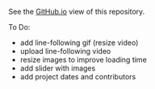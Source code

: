 See the [GitHub.io](https://jaz-jlh.github.io/portfolio.html) view of this repository.

To Do:

<ul>
<li>add line-following gif (resize video)</li>
<li>upload line-following video
<li>resize images to improve loading time</li>
<li>add slider with images</li>
<li>add project dates and contributors</li>
</ul>